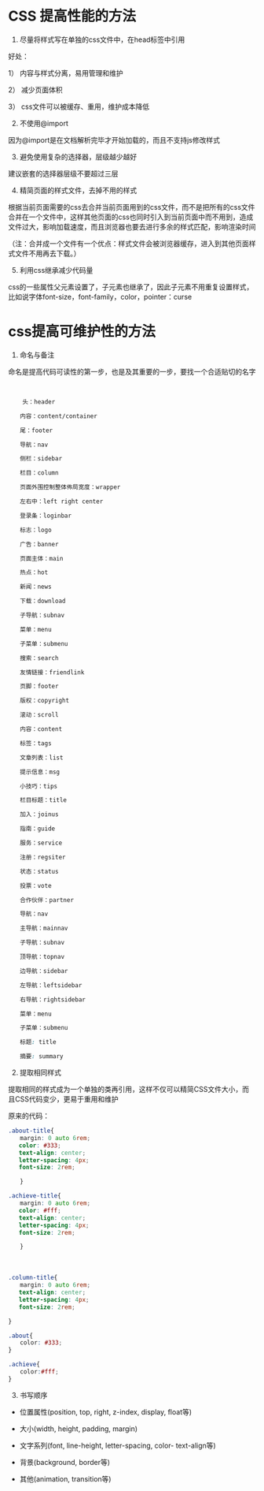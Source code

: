 # CSS 提高性能的方法

1. 尽量将样式写在单独的css文件中，在head标签中引用

好处：

1） 内容与样式分离，易用管理和维护

2） 减少页面体积

3） css文件可以被缓存、重用，维护成本降低

2. 不使用@import

因为@import是在文档解析完毕才开始加载的，而且不支持js修改样式

3. 避免使用复杂的选择器，层级越少越好

建议嵌套的选择器层级不要超过三层

4. 精简页面的样式文件，去掉不用的样式

根据当前页面需要的css去合并当前页面用到的css文件，而不是把所有的css文件合并在一个文件中，这样其他页面的css也同时引入到当前页面中而不用到，造成文件过大，影响加载速度，而且浏览器也要去进行多余的样式匹配，影响渲染时间

（注：合并成一个文件有一个优点：样式文件会被浏览器缓存，进入到其他页面样式文件不用再去下载。）

5. 利用css继承减少代码量

css的一些属性父元素设置了，子元素也继承了，因此子元素不用重复设置样式，比如说字体font-size，font-family，color，pointer：curse

# css提高可维护性的方法

1. 命名与备注

命名是提高代码可读性的第一步，也是及其重要的一步，要找一个合适贴切的名字

​		

```scss
	头：header

　　内容：content/container

　　尾：footer

　　导航：nav

　　侧栏：sidebar

　　栏目：column

　　页面外围控制整体佈局宽度：wrapper

　　左右中：left right center

　　登录条：loginbar

　　标志：logo

　　广告：banner

　　页面主体：main

　　热点：hot

　　新闻：news

　　下载：download

　　子导航：subnav

　　菜单：menu

　　子菜单：submenu

　　搜索：search

　　友情链接：friendlink

　　页脚：footer

　　版权：copyright

　　滚动：scroll

　　内容：content

　　标签：tags

　　文章列表：list

　　提示信息：msg

　　小技巧：tips

　　栏目标题：title

　　加入：joinus

　　指南：guide

　　服务：service

　　注册：regsiter

　　状态：status

　　投票：vote

　　合作伙伴：partner

　　导航：nav

　　主导航：mainnav

　　子导航：subnav

　　顶导航：topnav

　　边导航：sidebar

　　左导航：leftsidebar

　　右导航：rightsidebar

　　菜单：menu

　　子菜单：submenu

　　标题: title

　　摘要: summary
```

2. 提取相同样式

提取相同的样式成为一个单独的类再引用，这样不仅可以精简CSS文件大小，而且CSS代码变少，更易于重用和维护

原来的代码：

```css
.about-title{
　　margin: 0 auto 6rem; 
   color: #333; 
   text-align: center; 
   letter-spacing: 4px; 
   font-size: 2rem;

　　}

.achieve-title{
　　margin: 0 auto 6rem; 
   color: #fff;
   text-align: center; 
   letter-spacing: 4px; 
   font-size: 2rem;

　　}
```

　

```css
.column-title{
　　margin: 0 auto 6rem; 
   text-align: center;
   letter-spacing: 4px; 
   font-size: 2rem;

}

.about{
　　color: #333;
}

.achieve{
　　color:#fff;
}
```

3. 书写顺序

- 位置属性(position, top, right, z-index, display, float等)
- 大小(width, height, padding, margin)

- 文字系列(font, line-height, letter-spacing, color- text-align等)

- 背景(background, border等)

- 其他(animation, transition等)
  